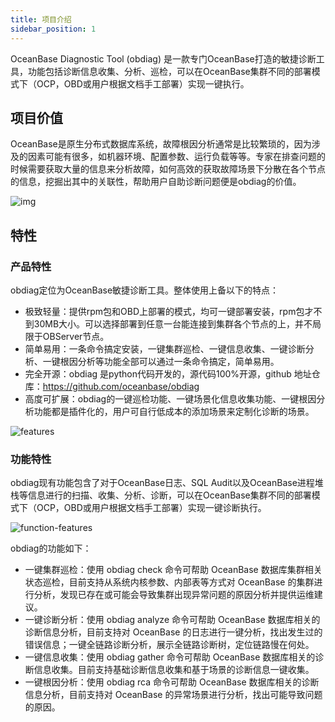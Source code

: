 ```yaml
---
title: 项目介绍
sidebar_position: 1
---
```


OceanBase Diagnostic Tool (obdiag) 是一款专门OceanBase打造的敏捷诊断工具，功能包括诊断信息收集、分析、巡检，可以在OceanBase集群不同的部署模式下（OCP，OBD或用户根据文档手工部署）实现一键执行。

## 项目价值
OceanBase是原生分布式数据库系统，故障根因分析通常是比较繁琐的，因为涉及的因素可能有很多，如机器环境、配置参数、运行负载等等。专家在排查问题的时候需要获取大量的信息来分析故障，如何高效的获取故障场景下分散在各个节点的信息，挖掘出其中的关联性，帮助用户自助诊断问题便是obdiag的价值。

![img](/img/sig/obdiag/value.png)

## 特性
### 产品特性
obdiag定位为OceanBase敏捷诊断工具。整体使用上备以下的特点：
- 极致轻量：提供rpm包和OBD上部署的模式，均可一键部署安装，rpm包才不到30MB大小。可以选择部署到任意一台能连接到集群各个节点的上，并不局限于OBServer节点。
- 简单易用：一条命令搞定安装，一键集群巡检、一键信息收集、一键诊断分析、一键根因分析等功能全部可以通过一条命令搞定，简单易用。
- 完全开源：obdiag 是python代码开发的，源代码100%开源，github 地址仓库：https://github.com/oceanbase/obdiag
- 高度可扩展：obdiag的一键巡检功能、一键场景化信息收集功能、一键根因分析功能都是插件化的，用户可自行低成本的添加场景来定制化诊断的场景。

![features](/img/sig/obdiag/features.png)

### 功能特性
obdiag现有功能包含了对于OceanBase日志、SQL Audit以及OceanBase进程堆栈等信息进行的扫描、收集、分析、诊断，可以在OceanBase集群不同的部署模式下（OCP，OBD或用户根据文档手工部署）实现一键诊断执行。

![function-features](/img/sig/obdiag/function-features.png)

obdiag的功能如下：
- 一键集群巡检：使用 obdiag check 命令可帮助 OceanBase 数据库集群相关状态巡检，目前支持从系统内核参数、内部表等方式对 OceanBase 的集群进行分析，发现已存在或可能会导致集群出现异常问题的原因分析并提供运维建议。
- 一键诊断分析：使用 obdiag analyze 命令可帮助 OceanBase 数据库相关的诊断信息分析，目前支持对 OceanBase 的日志进行一键分析，找出发生过的错误信息；一键全链路诊断分析，展示全链路诊断树，定位链路慢在何处。
- 一键信息收集：使用 obdiag gather 命令可帮助 OceanBase 数据库相关的诊断信息收集。目前支持基础诊断信息收集和基于场景的诊断信息一键收集。
- 一键根因分析：使用 obdiag rca 命令可帮助 OceanBase 数据库相关的诊断信息分析，目前支持对 OceanBase 的异常场景进行分析，找出可能导致问题的原因。
